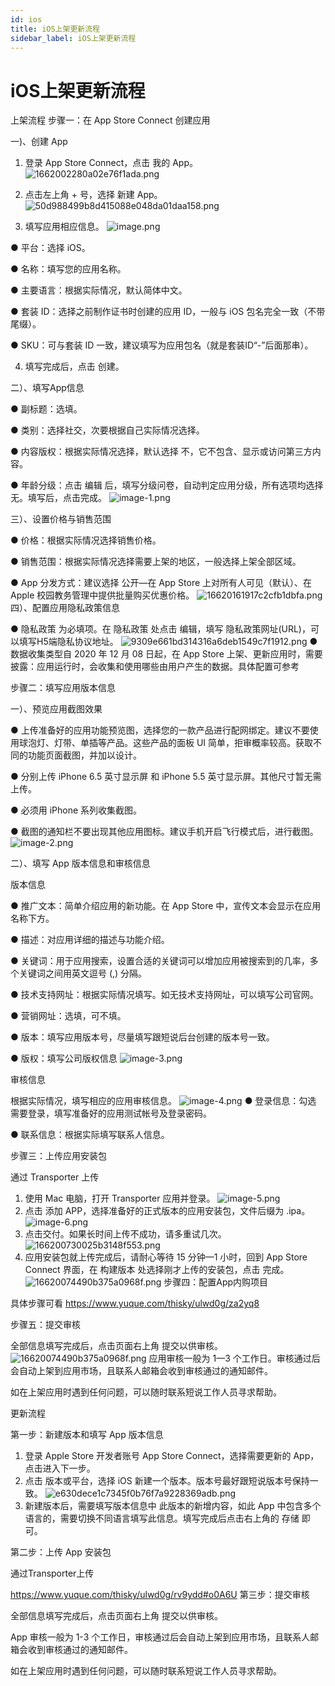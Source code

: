 ```yaml
---
id: ios
title: iOS上架更新流程
sidebar_label: iOS上架更新流程
---
```


# iOS上架更新流程

上架流程
步骤一：在 App Store Connect 创建应用

一)、创建 App

1. 登录 App Store Connect，点击 我的 App。
![1662002280a02e76f1ada.png](/img/icecms/202301/1736be6ba1b89c32.png "1662002280a02e76f1ada.png")


2. 点击左上角 + 号，选择 新建 App。
![50d988499b8d415088e048da01daa158.png](/img/icecms/202301/1736be741eed98e5.png "50d988499b8d415088e048da01daa158.png")


3. 填写应用相应信息。
![image.png](/img/icecms/202301/1736be3e7dfdcf19.png "image.png")


● 平台：选择 iOS。

● 名称：填写您的应用名称。

● 主要语言：根据实际情况，默认简体中文。

● 套装 ID：选择之前制作证书时创建的应用 ID，一般与 iOS 包名完全一致（不带尾缀）。

● SKU：可与套装 ID 一致，建议填写为应用包名（就是套装ID“-”后面那串）。

4. 填写完成后，点击 创建。

二）、填写App信息

● 副标题：选填。

● 类别：选择社交，次要根据自己实际情况选择。

● 内容版权：根据实际情况选择，默认选择 不，它不包含、显示或访问第三方内容。

● 年龄分级：点击 编辑 后，填写分级问卷，自动判定应用分级，所有选项均选择 无。填写后，点击完成。
![image-1.png](/img/icecms/202301/1736be4462c577e9.png "image-1.png")

三）、设置价格与销售范围

● 价格：根据实际情况选择销售价格。

● 销售范围：根据实际情况选择需要上架的地区，一般选择上架全部区域。

● App 分发方式：建议选择 公开—在 App Store 上对所有人可见（默认）、在 Apple 校园教务管理中提供批量购买优惠价格。
![16620161917c2cfb1dbfa.png](/img/icecms/202301/1736be86f508dfa4.png "16620161917c2cfb1dbfa.png")
四）、配置应用隐私政策信息

● 隐私政策 为必填项。在 隐私政策 处点击 编辑，填写 隐私政策网址(URL)，可以填写H5端隐私协议地址。
![9309e661bd314316a6deb1549c7f1912.png](/img/icecms/202301/1736be8a49e16300.png "9309e661bd314316a6deb1549c7f1912.png")
● 数据收集类型自 2020 年 12 月 08 日起，在 App Store 上架、更新应用时，需要披露：应用运行时，会收集和使用哪些由用户产生的数据。具体配置可参考

步骤二：填写应用版本信息

一）、预览应用截图效果

● 上传准备好的应用功能预览图，选择您的一款产品进行配网绑定。建议不要使用球泡灯、灯带、单插等产品。这些产品的面板 UI 简单，拒审概率较高。获取不同的功能页面截图，并加以设计。

● 分别上传 iPhone 6.5 英寸显示屏 和 iPhone 5.5 英寸显示屏。其他尺寸暂无需上传。

● 必须用 iPhone 系列收集截图。

● 截图的通知栏不要出现其他应用图标。建议手机开启飞行模式后，进行截图。
![image-2.png](/img/icecms/202301/1736be4662a17975.png "image-2.png")

二）、填写 App 版本信息和审核信息

版本信息

● 推广文本：简单介绍应用的新功能。在 App Store 中，宣传文本会显示在应用名称下方。

● 描述：对应用详细的描述与功能介绍。

● 关键词：用于应用搜索，设置合适的关键词可以增加应用被搜索到的几率，多个关键词之间用英文逗号 (,) 分隔。

● 技术支持网址：根据实际情况填写。如无技术支持网址，可以填写公司官网。

● 营销网址：选填，可不填。

● 版本：填写应用版本号，尽量填写跟短说后台创建的版本号一致。

● 版权：填写公司版权信息
![image-3.png](/img/icecms/202301/1736be9978edba12.png "image-3.png")

审核信息

根据实际情况，填写相应的应用审核信息。
![image-4.png](/img/icecms/202301/1736bea912ebb6d2.png "image-4.png")
● 登录信息：勾选 需要登录，填写准备好的应用测试帐号及登录密码。

● 联系信息：根据实际填写联系人信息。


步骤三：上传应用安装包

通过 Transporter 上传

1. 使用 Mac 电脑，打开 Transporter 应用并登录。
![image-5.png](/img/icecms/202301/1736beb0490857ae.png "image-5.png")
2. 点击 添加 APP，选择准备好的正式版本的应用安装包，文件后缀为 .ipa。
![image-6.png](/img/icecms/202301/1736beb4cb1e1ce2.png "image-6.png")
3. 点击交付。如果长时间上传不成功，请多重试几次。
![166200730025b3148f553.png](/img/icecms/202301/1736beba9d0c739a.png "166200730025b3148f553.png")
4. 应用安装包就上传完成后，请耐心等待 15 分钟—1 小时，回到 App Store Connect 界面，在 构建版本 处选择刚才上传的安装包，点击 完成。
![16620074490b375a0968f.png](/img/icecms/202301/1736bebd1b9db6e8.png "16620074490b375a0968f.png")
步骤四：配置App内购项目

具体步骤可看
https://www.yuque.com/thisky/ulwd0g/za2yq8

步骤五：提交审核

全部信息填写完成后，点击页面右上角 提交以供审核。
![16620074490b375a0968f.png](/img/icecms/202301/1736bed2b5af2f49.png "16620074490b375a0968f.png")
应用审核一般为 1—3 个工作日。审核通过后会自动上架到应用市场，且联系人邮箱会收到审核通过的通知邮件。

如在上架应用时遇到任何问题，可以随时联系短说工作人员寻求帮助。

更新流程

第一步：新建版本和填写 App 版本信息

1. 登录 Apple Store 开发者账号 App Store Connect，选择需要更新的 App，点击进入下一步。
2. 点击 版本或平台，选择 iOS 新建一个版本。版本号最好跟短说版本号保持一致。
![e630dece1c7345f0b76f7a9228369adb.png](/img/icecms/202301/1736be4c405dd9d8.png "e630dece1c7345f0b76f7a9228369adb.png")
3. 新建版本后，需要填写版本信息中 此版本的新增内容，如此 App 中包含多个语言的，需要切换不同语言填写此信息。填写完成后点击右上角的 存储 即可。

第二步：上传 App 安装包

通过Transporter上传

https://www.yuque.com/thisky/ulwd0g/rv9ydd#o0A6U
第三步：提交审核

全部信息填写完成后，点击页面右上角 提交以供审核。

App 审核一般为 1-3 个工作日，审核通过后会自动上架到应用市场，且联系人邮箱会收到审核通过的通知邮件。

如在上架应用时遇到任何问题，可以随时联系短说工作人员寻求帮助。